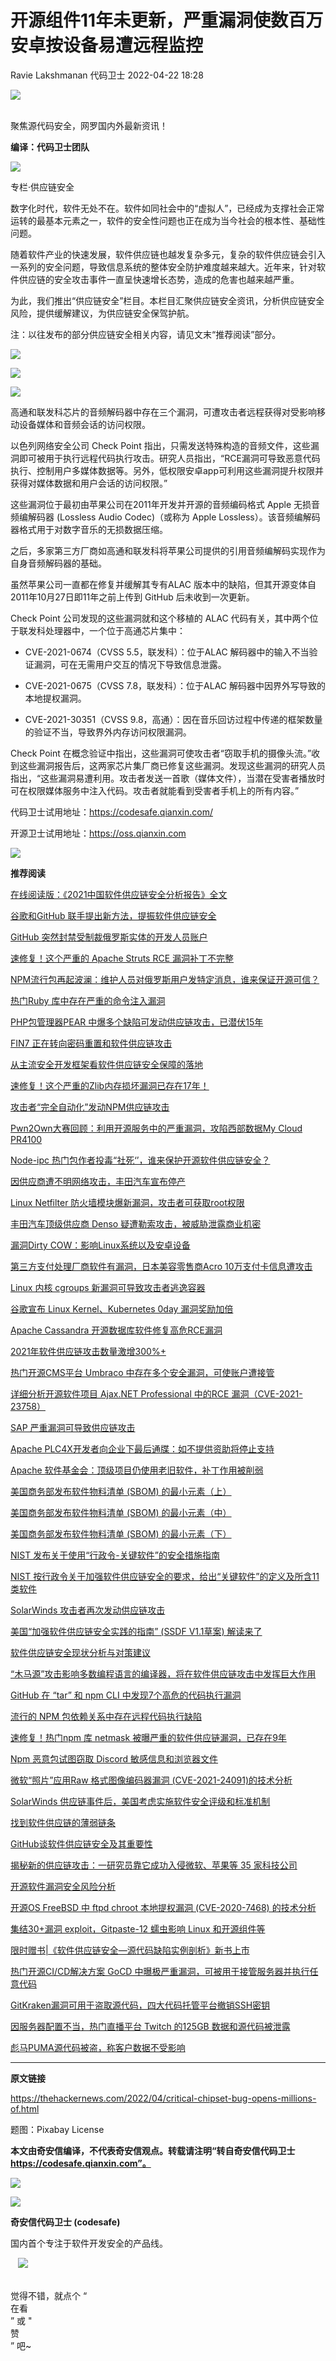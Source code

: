 #  开源组件11年未更新，严重漏洞使数百万安卓按设备易遭远程监控   
Ravie Lakshmanan  代码卫士   2022-04-22 18:28  
  
![](https://mmbiz.qpic.cn/mmbiz_gif/Az5ZsrEic9ot90z9etZLlU7OTaPOdibteeibJMMmbwc29aJlDOmUicibIRoLdcuEQjtHQ2qjVtZBt0M5eVbYoQzlHiaw/640?wx_fmt=gif "")  
  
   
聚焦源代码安全，网罗国内外最新资讯！  
  
**编译：代码卫士团队**  
  
  
![](https://mmbiz.qpic.cn/mmbiz_png/oBANLWYScMRSylJK2k7H6mNqiaS2G6WRaeeK34cLHE6pe9VeOIHYiboAnKB0TMoayZCxFpHMLljzTnz9DnNuFiaqQ/640?wx_fmt=png "")  
  
  
专栏·供应链安全  
  
  
数字化时代，软件无处不在。软件如同社会中的“虚拟人”，已经成为支撑社会正常运转的最基本元素之一，软件的安全性问题也正在成为当今社会的根本性、基础性问题。  
  
  
随着软件产业的快速发展，软件供应链也越发复杂多元，复杂的软件供应链会引入一系列的安全问题，导致信息系统的整体安全防护难度越来越大。近年来，针对软件供应链的安全攻击事件一直呈快速增长态势，造成的危害也越来越严重。  
  
  
为此，我们推出“供应链安全”栏目。本栏目汇聚供应链安全资讯，分析供应链安全风险，提供缓解建议，为供应链安全保驾护航。  
  
  
注：以往发布的部分供应链安全相关内容，请见文末“推荐阅读”部分。  
  
![](https://mmbiz.qpic.cn/mmbiz_png/FIBZec7ucCiaWtRttKahE4rd7icPBW6mLiaWubZBfibktxAlCMH6dwLG1225lH4Xo8nmA5ENG7I4o905Qq23icpkHwg/640?wx_fmt=png "")  
  
  
  
![](https://mmbiz.qpic.cn/mmbiz_gif/oBANLWYScMTxlK2OIuwuiaRTrh6QcfDQCeIZWz2mTFLqzSzicjdklM4BVjxib1ulEW0iapALQq3bCsN6uUazQWLz5Q/640?wx_fmt=gif "")  
  
![](https://mmbiz.qpic.cn/mmbiz_png/oBANLWYScMTxlK2OIuwuiaRTrh6QcfDQCjtN1E1BszX8p9pRoFVw2ksvTFKrqoba7F7e5FyDHdHMmn2vd9LxEag/640?wx_fmt=png "")  
  
  
高通和联发科芯片的音频解码器中存在三个漏洞，可遭攻击者远程获得对受影响移动设备媒体和音频会话的访问权限。  
  
以色列网络安全公司 Check Point 指出，只需发送特殊构造的音频文件，这些漏洞即可被用于执行远程代码执行攻击。研究人员指出，“RCE漏洞可导致恶意代码执行、控制用户多媒体数据等。另外，低权限安卓app可利用这些漏洞提升权限并获得对媒体数据和用户会话的访问权限。”  
  
这些漏洞位于最初由苹果公司在2011年开发并开源的音频编码格式 Apple 无损音频编解码器 (Lossless Audio Codec)（或称为 Apple Lossless）。该音频编解码器格式用于对数字音乐的无损数据压缩。  
  
之后，多家第三方厂商如高通和联发科将苹果公司提供的引用音频编解码实现作为自身音频解码器的基础。  
  
虽然苹果公司一直都在修复并缓解其专有ALAC 版本中的缺陷，但其开源变体自2011年10月27日即11年之前上传到 GitHub 后未收到一次更新。  
  
Check Point 公司发现的这些漏洞就和这个移植的 ALAC 代码有关，其中两个位于联发科处理器中，一个位于高通芯片集中：  
  
- CVE-2021-0674（CVSS 5.5，联发科）：位于ALAC 解码器中的输入不当验证漏洞，可在无需用户交互的情况下导致信息泄露。  
  
- CVE-2021-0675（CVSS 7.8，联发科）：位于ALAC 解码器中因界外写导致的本地提权漏洞。  
  
- CVE-2021-30351（CVSS 9.8，高通）：因在音乐回访过程中传递的框架数量的验证不当，导致界外内存访问权限漏洞。  
  
  
  
Check Point 在概念验证中指出，这些漏洞可使攻击者“窃取手机的摄像头流。”收到这些漏洞报告后，这两家芯片集厂商已修复这些漏洞。发现这些漏洞的研究人员指出，“这些漏洞易遭利用。攻击者发送一首歌（媒体文件），当潜在受害者播放时可在权限媒体服务中注入代码。攻击者就能看到受害者手机上的所有内容。”  
  
  
  
代码卫士试用地址：https://codesafe.qianxin.com/  
  
开源卫士试用地址：https://oss.qianxin.com  
  
![](https://mmbiz.qpic.cn/mmbiz_jpg/oBANLWYScMT4QCceQrzkl9UCTMzuwofebvpHqFAodawkCmjhdIfic9AKTI40OabFruGyKrM9SiaKYIKjoaqPONKg/640?wx_fmt=jpeg "")  
  
  
  
  
  
  
  
  
  
**推荐阅读**  
  
[在线阅读版：《2021中国软件供应链安全分析报告》全文](http://mp.weixin.qq.com/s?__biz=MzI2NTg4OTc5Nw==&mid=2247505380&idx=1&sn=01d2f5af200abc6bb20411ee8f17b6b5&chksm=ea94e48edde36d98f20b66aecf9f359e49226b411872bcea527fcca0a5de018f407415313800&scene=21#wechat_redirect)  
  
  
[谷歌和GitHub 联手提出新方法，提振软件供应链安全](http://mp.weixin.qq.com/s?__biz=MzI2NTg4OTc5Nw==&mid=2247511288&idx=1&sn=95ab4b2da101f01d766a05e120771c14&chksm=ea949d92dde314840f1ff2ae210cb525b81b8a51ea5041663de91c626b3fc40c09a8c586fb6b&scene=21#wechat_redirect)  
  
  
[GitHub 突然封禁受制裁俄罗斯实体的开发人员账户](http://mp.weixin.qq.com/s?__biz=MzI2NTg4OTc5Nw==&mid=2247511412&idx=1&sn=6b428b8d92a533d2fc8203f812dcf0bb&chksm=ea949c1edde3150890bde9fe031886ffcfa5007de9e2efc31dbba158dd3ebab81128609a9655&scene=21#wechat_redirect)  
  
  
[速修复！这个严重的 Apache Struts RCE 漏洞补丁不完整](http://mp.weixin.qq.com/s?__biz=MzI2NTg4OTc5Nw==&mid=2247511361&idx=1&sn=540cad65022d11423a868f977b4fe663&chksm=ea949c2bdde3153d70ed1c43058c67f7e846f30ea1d2f562389edf804ace5c6bf19621f5bf6e&scene=21#wechat_redirect)  
  
  
[NPM流行包再起波澜：维护人员对俄罗斯用户发特定消息，谁来保证开源可信？](http://mp.weixin.qq.com/s?__biz=MzI2NTg4OTc5Nw==&mid=2247511319&idx=1&sn=32793c16c49075815d576cedb430aeb9&chksm=ea949c7ddde3156b7932ea3ffe524fdcbd627b2fe2f5e2280b0c48572b3342ef0f74816b061a&scene=21#wechat_redirect)  
  
  
[热门Ruby 库中存在严重的命令注入漏洞](http://mp.weixin.qq.com/s?__biz=MzI2NTg4OTc5Nw==&mid=2247511304&idx=1&sn=25c992c5e2ab4d11a0999e24aad7e99f&chksm=ea949c62dde315740aaed89313af106be88e2a05e42f72263bcdffc84ccce7dc5c18f0b018cf&scene=21#wechat_redirect)  
  
  
[PHP包管理器PEAR 中爆多个缺陷可发动供应链攻击，已潜伏15年](http://mp.weixin.qq.com/s?__biz=MzI2NTg4OTc5Nw==&mid=2247511248&idx=1&sn=87c97b4011784f136a91cb153c751622&chksm=ea949dbadde314ac482120774c44f03d2dc955e64635389f27d19a6f3e8cb1b786d5298889b8&scene=21#wechat_redirect)  
  
  
[FIN7 正在转向密码重置和软件供应链攻击](http://mp.weixin.qq.com/s?__biz=MzI2NTg4OTc5Nw==&mid=2247511248&idx=2&sn=3618e8bb492442ad7874823aeb44791c&chksm=ea949dbadde314acd88b1ad2e32bb8c2e70660bae3f14b907dfeee6565a4672dc5d34a88643c&scene=21#wechat_redirect)  
  
  
[从主流安全开发框架看软件供应链安全保障的落地](http://mp.weixin.qq.com/s?__biz=MzI2NTg4OTc5Nw==&mid=2247511184&idx=1&sn=9e86e8e158447466dc2dd67f119d2adc&chksm=ea949dfadde314ec16c13aeb31adc0f3be4636f1f4316bdb5105e0e8f4f9615ea62717afb1d8&scene=21#wechat_redirect)  
  
  
[速修复！这个严重的Zlib内存损坏漏洞已存在17年！](http://mp.weixin.qq.com/s?__biz=MzI2NTg4OTc5Nw==&mid=2247511184&idx=2&sn=438f0c5220e818e09de686ce8eea2150&chksm=ea949dfadde314ecf664c4a32aef7878679cef9bc59ed73a7578cb581f6420b470bf3a9b1c32&scene=21#wechat_redirect)  
  
  
[攻击者“完全自动化”发动NPM供应链攻击](http://mp.weixin.qq.com/s?__biz=MzI2NTg4OTc5Nw==&mid=2247511136&idx=2&sn=1666a56e727766fd72254b952d54ac89&chksm=ea949d0adde3141cd8b544edd6d6df0ee40223df74f7d3753ce9dc03ab805137e120e9482d2b&scene=21#wechat_redirect)  
  
  
[Pwn2Own大赛回顾：利用开源服务中的严重漏洞，攻陷西部数据My Cloud PR4100](http://mp.weixin.qq.com/s?__biz=MzI2NTg4OTc5Nw==&mid=2247511095&idx=1&sn=e1f0122f82889cda652d6febbba2879c&chksm=ea949d5ddde3144b2fb52dbbfc2b76961538c21d7e9adc3e02bc2a3b4fb6d592755c393b2cf6&scene=21#wechat_redirect)  
  
  
[Node-ipc 热门包作者投毒“社死‘’，谁来保护开源软件供应链安全？](http://mp.weixin.qq.com/s?__biz=MzI2NTg4OTc5Nw==&mid=2247510952&idx=1&sn=b0ddfd49a3256347b2a86acd613fd0dc&chksm=ea949ac2dde313d40e0588114557280436b481dbd4865c4b6c8e5554c4db12da542d51d1d6b4&scene=21#wechat_redirect)  
  
  
[因供应商遭不明网络攻击，丰田汽车宣布停产](http://mp.weixin.qq.com/s?__biz=MzI2NTg4OTc5Nw==&mid=2247510707&idx=1&sn=66432bea8eda7ad73db1a0406b5f3c31&chksm=ea949bd9dde312cfdc46f04b0dcafcfdeb0a2022bc179af8a2483ab6ffe1b13231b2e9791bc5&scene=21#wechat_redirect)  
  
  
[Linux Netfilter 防火墙模块爆新漏洞，攻击者可获取root权限](http://mp.weixin.qq.com/s?__biz=MzI2NTg4OTc5Nw==&mid=2247510935&idx=1&sn=abed359e001b052b305b7d0145fecffd&chksm=ea949afddde313ebee42c3fcc7ad6069c73819148f04ea443d4aa91b090f33f919ce34f2e32a&scene=21#wechat_redirect)  
  
  
[丰田汽车顶级供应商 Denso 疑遭勒索攻击，被威胁泄露商业机密](http://mp.weixin.qq.com/s?__biz=MzI2NTg4OTc5Nw==&mid=2247510883&idx=1&sn=a3a7de413f3ddebaea440dbbd3c14870&chksm=ea949a09dde3131f99ad55605d1d77058e166be0b3fdacf7d0a6765ba464d5d46e9efb6c99bd&scene=21#wechat_redirect)  
  
  
[漏洞Dirty COW：影响Linux系统以及安卓设备](http://mp.weixin.qq.com/s?__biz=MzI2NTg4OTc5Nw==&mid=2247485656&idx=2&sn=7f74dd9aba0b235b8d3b3d2330a6b413&chksm=ea9739b2dde0b0a4de4eab6b869994718b21d05adc050482c09fe59e627e213742731a619f9e&scene=21#wechat_redirect)  
  
  
[第三方支付处理厂商软件有漏洞，日本美容零售商Acro 10万支付卡信息遭攻击](http://mp.weixin.qq.com/s?__biz=MzI2NTg4OTc5Nw==&mid=2247510779&idx=1&sn=117b76a4e0cb1249780e84130b156d95&chksm=ea949b91dde312876e4e7130615a486687f99a9c2b720741f966855340fe2ad9c6dbd7eb1d19&scene=21#wechat_redirect)  
  
  
[Linux 内核 cgroups 新漏洞可导致攻击者逃逸容器](http://mp.weixin.qq.com/s?__biz=MzI2NTg4OTc5Nw==&mid=2247510779&idx=3&sn=54df93757ec26efb9a333f79665dbcf4&chksm=ea949b91dde31287c214b2b6b318cb59758a29229f6eaa7e9e66c49c772e415ff7c5c43d4293&scene=21#wechat_redirect)  
  
  
[谷歌宣布 Linux Kernel、Kubernetes 0day 漏洞奖励加倍](http://mp.weixin.qq.com/s?__biz=MzI2NTg4OTc5Nw==&mid=2247510538&idx=1&sn=a9a27b42e41b2806b88b7426cfa96d0b&chksm=ea949b60dde312761990cbeffc2d79d9c0c9f94ec83fb5a1a19f57729d3fb1451504afdc9e41&scene=21#wechat_redirect)  
  
  
[Apache Cassandra 开源数据库软件修复高危RCE漏洞](http://mp.weixin.qq.com/s?__biz=MzI2NTg4OTc5Nw==&mid=2247510538&idx=2&sn=1d92fa67b48167800ad01baa90c58cbd&chksm=ea949b60dde312765657b9d469ce2b1b6befbad085737df863891995b40982a6109939fb82b2&scene=21#wechat_redirect)  
  
  
[2021年软件供应链攻击数量激增300%+](http://mp.weixin.qq.com/s?__biz=MzI2NTg4OTc5Nw==&mid=2247510233&idx=1&sn=3e60806d44416ecd5c415f5c868a18da&chksm=ea9499b3dde310a584906dee6956573e3bb5792b2c2e2958d37a2fb85399c86865ed90232950&scene=21#wechat_redirect)  
  
  
[热门开源CMS平台 Umbraco 中存在多个安全漏洞，可使账户遭接管](http://mp.weixin.qq.com/s?__biz=MzI2NTg4OTc5Nw==&mid=2247510233&idx=3&sn=a3b6ac9c3a90291e1ce56a9111954282&chksm=ea9499b3dde310a51a41d289f8a10f64e2c5ebf719f58180cb79ed8ed31461d68341b1aa6ab4&scene=21#wechat_redirect)  
  
  
[详细分析开源软件项目 Ajax.NET Professional 中的RCE 漏洞（CVE-2021-23758）](http://mp.weixin.qq.com/s?__biz=MzI2NTg4OTc5Nw==&mid=2247510219&idx=1&sn=447ae424f8fd668bc5f8eef2a602ea5b&chksm=ea9499a1dde310b71a26c26d5449219cff70a0ce14cb46554844d5ac0affd4e330a4f4749d98&scene=21#wechat_redirect)  
  
  
[SAP 严重漏洞可导致供应链攻击](http://mp.weixin.qq.com/s?__biz=MzI2NTg4OTc5Nw==&mid=2247510205&idx=1&sn=67bf82c9a4e12472004c1640e2ac783b&chksm=ea9499d7dde310c151feaff7a553b0bdd95c645f7cb87f1be6ecce063acce2bb74a15a2750c6&scene=21#wechat_redirect)  
  
  
[Apache PLC4X开发者向企业下最后通牒：如不提供资助将停止支持](http://mp.weixin.qq.com/s?__biz=MzI2NTg4OTc5Nw==&mid=2247510155&idx=1&sn=a2943bec45f34e56f795b4ba7ed57655&chksm=ea9499e1dde310f792f6c63e8b3c03648d2d823b712f271f1bc325eacdc364246271b15256cf&scene=21#wechat_redirect)  
  
  
[Apache 软件基金会：顶级项目仍使用老旧软件，补丁作用被削弱](http://mp.weixin.qq.com/s?__biz=MzI2NTg4OTc5Nw==&mid=2247510155&idx=2&sn=62802c55d973cf37f4f7a37c45837363&chksm=ea9499e1dde310f727db79a580319fb04aec38ab014b8dcd1c27f5238efa336137d854ae2452&scene=21#wechat_redirect)  
  
  
[美国商务部发布软件物料清单 (SBOM) 的最小元素（上）](http://mp.weixin.qq.com/s?__biz=MzI2NTg4OTc5Nw==&mid=2247509892&idx=1&sn=f149d024a5a8742859d3b08d90a9111e&chksm=ea9496eedde31ff8e60949842119828151d8a0200b56b5f524e2851e9a5913ba90b605ad7fed&scene=21#wechat_redirect)  
  
  
[美国商务部发布软件物料清单 (SBOM) 的最小元素（中）](http://mp.weixin.qq.com/s?__biz=MzI2NTg4OTc5Nw==&mid=2247509894&idx=1&sn=b4815181d043ae4843fd1d3cea5e196b&chksm=ea9496ecdde31ffa29e43cbaf6c60811908b0eb21e9fd1e23d7c161ae675cb83b35359bcfb08&scene=21#wechat_redirect)  
  
  
[美国商务部发布软件物料清单 (SBOM) 的最小元素（下）](http://mp.weixin.qq.com/s?__biz=MzI2NTg4OTc5Nw==&mid=2247509930&idx=1&sn=3573aa307f009e3709fcbb2ac5498e66&chksm=ea9496c0dde31fd6d2f330cd5526fe409c08648ef2236d4674ae043a9939d95df908121c8f93&scene=21#wechat_redirect)  
  
  
[NIST 发布关于使用“行政令-关键软件”的安全措施指南](http://mp.weixin.qq.com/s?__biz=MzI2NTg4OTc5Nw==&mid=2247506349&idx=1&sn=de0ec8e30d9d450d5c012cf6b04f56e2&chksm=ea94e8c7dde361d1855712b0293576d8dc6ec4b2bab7eb07bdcf6a1aeed7931720d627b4fbf7&scene=21#wechat_redirect)  
  
  
[NIST 按行政令关于加强软件供应链安全的要求，给出“关键软件”的定义及所含11类软件](http://mp.weixin.qq.com/s?__biz=MzI2NTg4OTc5Nw==&mid=2247506111&idx=1&sn=f95e8a7869cd5713b16eb541d051cc19&chksm=ea94e9d5dde360c3faa5ba960bbe4e2221d871e29b214c3e75b119263329746390183d9de68c&scene=21#wechat_redirect)  
  
  
[SolarWinds 攻击者再次发动供应链攻击](http://mp.weixin.qq.com/s?__biz=MzI2NTg4OTc5Nw==&mid=2247509600&idx=2&sn=e35fa9cf222ea6289fbccd1276d3424f&chksm=ea94970adde31e1ccd97458f9208293b83ea8d920841d400774f42afaf7ce252be14ea51ec35&scene=21#wechat_redirect)  
  
  
[美国“加强软件供应链安全实践的指南” (SSDF V1.1草案) 解读来了](http://mp.weixin.qq.com/s?__biz=MzI2NTg4OTc5Nw==&mid=2247509546&idx=1&sn=a653c828fee1a84f0e19710a32acbdf5&chksm=ea949740dde31e56a33e9a0ba7381819fff434c3c7fa2df37370857dd84cade62378d842fd0b&scene=21#wechat_redirect)  
  
  
[软件供应链安全现状分析与对策建议](http://mp.weixin.qq.com/s?__biz=MzI2NTg4OTc5Nw==&mid=2247509439&idx=1&sn=8b200b3b2f8f1592fbec92d09e333e87&chksm=ea9494d5dde31dc39ee18a8ddebe127b601f615f798e4e1a524d0170b6596afea8f02b9f3c0e&scene=21#wechat_redirect)  
  
  
[“木马源”攻击影响多数编程语言的编译器，将在软件供应链攻击中发挥巨大作用](http://mp.weixin.qq.com/s?__biz=MzI2NTg4OTc5Nw==&mid=2247508877&idx=1&sn=8d51c2455cf523904c054a0396f94e87&chksm=ea9492e7dde31bf1510754ac2a12aba8deefa06d5ec5d94c759f12d8213d03fe438850192eba&scene=21#wechat_redirect)  
  
  
[GitHub 在 “tar” 和 npm CLI 中发现7个高危的代码执行漏洞](http://mp.weixin.qq.com/s?__biz=MzI2NTg4OTc5Nw==&mid=2247507788&idx=2&sn=85eaec0dd13a76f5eda4cbf022bff87c&chksm=ea94ee26dde36730646cce927f8c597ec96be40b0e5200e5341f2340d7f76fedb4175dc270d5&scene=21#wechat_redirect)  
  
  
[流行的 NPM 包依赖关系中存在远程代码执行缺陷](http://mp.weixin.qq.com/s?__biz=MzI2NTg4OTc5Nw==&mid=2247507695&idx=2&sn=1f32c3c66db05d617894efb36c680a30&chksm=ea94ef85dde366930a17a487f4d0d4cd298ad7e80a79fc2b298b3a5097cab26136d762023819&scene=21#wechat_redirect)  
  
  
[速修复！热门npm 库 netmask 被曝严重的软件供应链漏洞，已存在9年](http://mp.weixin.qq.com/s?__biz=MzI2NTg4OTc5Nw==&mid=2247502778&idx=1&sn=5ad11d4289635b5d7f945c54cb2129f7&chksm=ea94fad0dde373c66f5c2024246f5c824cac549ac3dcfd85cc67fb238dabca34d7316fef9f65&scene=21#wechat_redirect)  
  
  
[Npm 恶意包试图窃取 Discord 敏感信息和浏览器文件](http://mp.weixin.qq.com/s?__biz=MzI2NTg4OTc5Nw==&mid=2247494834&idx=2&sn=440c63e119a2e7827b83a08d4f665f4d&chksm=ea94ddd8dde354ce35f85b6022c626d9191ab27cd16f02308ee54c33783e00a7a9061986fb74&scene=21#wechat_redirect)  
  
  
[微软“照片”应用Raw 格式图像编码器漏洞 (CVE-2021-24091)的技术分析](http://mp.weixin.qq.com/s?__biz=MzI2NTg4OTc5Nw==&mid=2247502693&idx=1&sn=0daf4033d561438e292f3eb4f09e5a9d&chksm=ea94fa0fdde37319e7b1a6767bf76396b3b91e1326ef9e397b38fe69443f651d7f52581ff9ec&scene=21#wechat_redirect)  
  
  
[SolarWinds 供应链事件后，美国考虑实施软件安全评级和标准机制](http://mp.weixin.qq.com/s?__biz=MzI2NTg4OTc5Nw==&mid=2247502539&idx=1&sn=a3452bb512355a45d323e75d24a5e38c&chksm=ea94fba1dde372b70045a76c19ed65df816838698c6a7f0eaefa5587dfa89684aedcd9c6d683&scene=21#wechat_redirect)  
  
  
[找到软件供应链的薄弱链条](http://mp.weixin.qq.com/s?__biz=MzI2NTg4OTc5Nw==&mid=2247502483&idx=1&sn=afe45ab3ddd296de491255858d758821&chksm=ea94fbf9dde372ef7255f65c777b0f881f9268d4ce43a6f77e62cb356e67df09fdc4421eff09&scene=21#wechat_redirect)  
  
  
[GitHub谈软件供应链安全及其重要性](http://mp.weixin.qq.com/s?__biz=MzI2NTg4OTc5Nw==&mid=2247502285&idx=1&sn=9815231c5e1c5e72f66258ae090020a1&chksm=ea94f8a7dde371b1ae04a6aaa9eb6cdba5a20abee2ec4f6729cab757d40d16bcf37d201eebd8&scene=21#wechat_redirect)  
  
  
[揭秘新的供应链攻击：一研究员靠它成功入侵微软、苹果等 35 家科技公司](http://mp.weixin.qq.com/s?__biz=MzI2NTg4OTc5Nw==&mid=2247502189&idx=1&sn=14904e47dc36ba963579fa48bc36620c&chksm=ea94f807dde37111d8c72ddcfd27fa084917be4bcec5330cffa82c957c4c39a48634a9207039&scene=21#wechat_redirect)  
  
  
[开源软件漏洞安全风险分析](http://mp.weixin.qq.com/s?__biz=MzI2NTg4OTc5Nw==&mid=2247501564&idx=1&sn=4605ae4b98c423e354d7ec3af81eda5f&chksm=ea94f796dde37e80ea0e4d924c28b6abbf03fe882c4359757bc0082c7c2ac49f2bc3011a5847&scene=21#wechat_redirect)  
  
  
[开源OS FreeBSD 中 ftpd chroot 本地提权漏洞 (CVE-2020-7468) 的技术分析](http://mp.weixin.qq.com/s?__biz=MzI2NTg4OTc5Nw==&mid=2247499356&idx=1&sn=f95ec3f9ca222c3ccef3d1162af259b8&chksm=ea94cf36dde34620d380b15d760f31aa5b3729cc379fa68a784ddcefde453df7db3a28a99f29&scene=21#wechat_redirect)  
  
  
[集结30+漏洞 exploit，Gitpaste-12 蠕虫影响 Linux 和开源组件等](http://mp.weixin.qq.com/s?__biz=MzI2NTg4OTc5Nw==&mid=2247499326&idx=2&sn=c4799bc67a235c3a5a9f278de525696a&chksm=ea94cf54dde3464296c96cebbf9c0ac1aeb0cf9b70bc2c2b740cb8dcd2333b4a0043d00dd109&scene=21#wechat_redirect)  
  
  
[限时赠书|《软件供应链安全—源代码缺陷实例剖析》新书上市](http://mp.weixin.qq.com/s?__biz=MzI2NTg4OTc5Nw==&mid=2247507507&idx=1&sn=9bca6947933a205abe70545cc4bf0600&chksm=ea94ef59dde3664f1e08932c5bca27a5f687f5442b87349e4a024e5e5ffc49ac33fa62636d88&scene=21#wechat_redirect)  
  
  
[热门开源CI/CD解决方案 GoCD 中曝极严重漏洞，可被用于接管服务器并执行任意代码](http://mp.weixin.qq.com/s?__biz=MzI2NTg4OTc5Nw==&mid=2247508832&idx=1&sn=bac2576345afca50ce02e42e2b32162b&chksm=ea94920adde31b1c9de180a18739a4121c8a470d0bf9c29051e309927a9fec05601b1e7d7596&scene=21#wechat_redirect)  
  
  
[GitKraken漏洞可用于盗取源代码，四大代码托管平台撤销SSH密钥](http://mp.weixin.qq.com/s?__biz=MzI2NTg4OTc5Nw==&mid=2247508328&idx=2&sn=20845a55550656891327eb22afa578f1&chksm=ea949002dde3191422a2853c4f0d94a1724e27b877b15a947eb6dd04bafb5530778d5b1ec430&scene=21#wechat_redirect)  
  
  
[因服务器配置不当，热门直播平台 Twitch 的125GB 数据和源代码被泄露](http://mp.weixin.qq.com/s?__biz=MzI2NTg4OTc5Nw==&mid=2247508253&idx=1&sn=f294dd10f2b63f89cf06cea39073f247&chksm=ea949077dde319617f57b4a2ec5415ec8f5f6c9bbed8c22fd1d2f03cfc464b1cce59cd4bf11a&scene=21#wechat_redirect)  
  
  
[彪马PUMA源代码被盗，称客户数据不受影响](http://mp.weixin.qq.com/s?__biz=MzI2NTg4OTc5Nw==&mid=2247507826&idx=1&sn=2e6e2758899754d132df1e228cedac77&chksm=ea94ee18dde3670e95fb49cf3ee2427b4235c7c11ac2972a44d1c942991944e6832cdb28b4ba&scene=21#wechat_redirect)  
  
  
  
****  
**原文链接**  
  
https://thehackernews.com/2022/04/critical-chipset-bug-opens-millions-of.html  
  
  
题图：Pixabay License  
  
  
  
**本文由奇安信编译，不代表奇安信观点。转载请注明“转自奇安信代码卫士 https://codesafe.qianxin.com”。**  
  
  
  
  
![](https://mmbiz.qpic.cn/mmbiz_jpg/oBANLWYScMSf7nNLWrJL6dkJp7RB8Kl4zxU9ibnQjuvo4VoZ5ic9Q91K3WshWzqEybcroVEOQpgYfx1uYgwJhlFQ/640?wx_fmt=jpeg "")  
  
![](https://mmbiz.qpic.cn/mmbiz_jpg/oBANLWYScMQjfQ8ZhaOGYOwiaOkCe6UVnwG4PcibqI6sJ3rojqp5qaJa0wA2lxYb0VKwria7pHqS9rJwSPSykjMsA/640?wx_fmt=jpeg "")  
  
**奇安信代码卫士 (codesafe)**  
  
国内首个专注于软件开发安全的产品线。  
  
   ![](https://mmbiz.qpic.cn/mmbiz_gif/oBANLWYScMQ5iciaeKS21icDIWSVd0M9zEhicFK0rbCJOrgpc09iaH6nvqvsIdckDfxH2K4tu9CvPJgSf7XhGHJwVyQ/640?wx_fmt=gif "")  
  
   
觉得不错，就点个 “  
在看  
” 或 "  
赞  
” 吧~  

